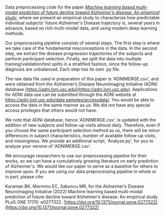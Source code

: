Data preprocessing code for the paper [_Machine learning based multi-modal prediction of future decline toward Alzheimer’s disease: An empirical study_](https://journals.plos.org/plosone/article?id=10.1371/journal.pone.0277322), where we present an empirical study to characterize how predictable individual subjects’ future Alzheimer's Disease trajectory is, several years in advance, based on rich multi-modal data, and using modern deep learning methods. 

Our preprocessing pipeline consists of several steps. The first step is where we take care of the fundamental misconceptions in the data. In the second step, we extract the disease progression trajectories of the subjects and perform participant selection. Finally, we split the data into multiple training/validation/test splits in a stratified fashion, since the follow-up diagnosis are unbalanced. Each step has its own .py file. 

The raw data file used in preparation of this paper is 'ADNIMERGE.csv', and were obtained from the Alzheimer’s Disease Neuroimaging Initiative (ADNI) database [https://adni.loni.usc.edu](https://adni.loni.usc.edu). Applications for ADNI data use can be submitted through the ADNI website at [https://adni.loni.usc.edu/data samples/accessdata/](https://adni.loni.usc.edu/data-samples/accessdata/). You would be able to access the data in the same manner as us. We did not have any special access privileges that others would not have.

We note that ADNI database, hence 'ADNIMERGE.csv', is updated with the addition of new subjects and follow-up visits almost daily. Therefore, even if you choose the same participant selection method as us, there will be minor differences in subject characteristics, number of available follow-up visits, and missingness. We provide an additional script, 'Analyze.py', for you to analyze your version of 'ADNIMERGE.csv'.

We encourage researchers to use our preprocessing pipeline for their works, so we can have a cumulatively growing literature on early prediction of Alzheimer's. We would like our paper to serve as a baseline for others to improve upon. If you are using our data preprocessing pipeline in whole or in part, please cite:

Karaman BK, Mormino EC, Sabuncu MR, for the Alzheimer’s Disease Neuroimaging Initiative (2022) Machine learning based multi-modal prediction of future decline toward Alzheimer’s disease: An empirical study. PLoS ONE 17(11): e0277322. [https://doi.org/10.1371/journal.pone.0277322](https://doi.org/10.1371/journal.pone.0277322) 
